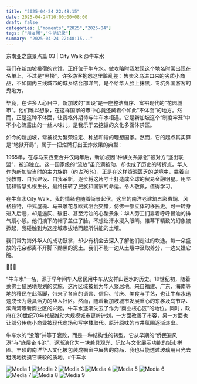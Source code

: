 ```yaml
---
title: "2025-04-24 22:48:15"
date: 2025-04-24T10:00:00+08:00
draft: false
categories: ["moments","2025","2025-04"]
tags: ["朋友圈","生活记录"]
summary: "2025-04-24 22:48:15..."
---
```


东南亚之旅景点篇 03 | City Walk @牛车水

我们在新加坡投宿的宾馆，正好位于牛车水。做攻略时我发现这个地名时常出现在名单上，不过是“黑榜”。许多游客抱怨这里脏乱差：售卖义乌进口来的劣质小商品，不如国内三线城市的城乡结合部洋气，是个给华人脸上抹黑，专坑外国游客的鬼地方。

毕竟，在许多人心目中，新加坡的“国设”是一座整洁有序、富裕现代的“花园城市”。他们难以想象，在这样国家的市中心竟还藏着个如此“不体面”的地方。然而，正是这种不体面，让我格外期待与牛车水相遇。它是新加坡这个“制度牢笼”中不小心流露出的一丝人味儿，是我乐于去挖掘的文化多面体禁区。

如今的新加坡，常被视为繁荣稳定、种族和谐的理想国家。然而，它的起点其实算是“地狱开局”，属于一把烂牌打出王炸效果的典型：

1965年，在与马来西亚合并仅两年后，新加坡因“种族关系紧张”被对方“逐出联盟”，被迫独立。这一国家级的“流放”虽充满被动，却也成了历史的转折点。华人作为新加坡当时的主力族群（约占76%），正是在这样资源匮乏的逆境中，靠着自我教育、自我建设、自我革新，逐步将这片寸土打造成全球的贸易金融明星。用坚韧和智慧扎根生长，最终扭转了民族和国家的命运。令人敬佩，值得学习。

在牛车水City Walk，我的情绪也随着街景起伏。这里的南洋老建筑五彩斑斓、风格独特，中式屋檐、马来雕花与欧式阳台交错，仿佛一部立体的移民史。可一转身进入后巷，却是逼仄、破旧、甚至污浊的心酸景象：华人劳工们靠着呼呼冒油的排气扇小憩。他们摘下的帽子盖住了脸，不想让汗水浸入眼睛。帷幕下精致的幻象被掀起，我碰触到为这座城市拔地而起所供能的土壤。

我们常为海外华人的成功鼓掌，却少有机会去深入了解他们走过的坎途。每一朵盛放的花朵都离不开脚下黝黑的泥土。我们不能一边从土壤中汲取养分，一边又嫌它脏。

🐂🐂🐂

“牛车水”一名，源于早年间华人居民用牛车从安祥山运水的历史。19世纪初，随着莱佛士殖民地规划的实施，这片区域被划为华人聚居地。来自福建、广东、海南等地的移民在此落脚，带来了各自的语言、信仰、节庆、美食与手艺，也让牛车水迅速成长为最具活力的华人社区。然而，随着新加坡城市发展重心的东移及乌节路、滨海湾等新商业区的兴起，牛车水逐渐失去了作为“商业核心区”的地位。同时，政府在20世纪70年代起推动大规模城市更新计划，一方面改善了市容，另一方面也让部分传统小商业被现代商场和写字楼取代。原汁原味的市井氛围逐渐淡出。

牛车水的“没落”并等于衰败，而是一种结构性的转型。它从早期的“侨民避风港”与“底层奋斗池”，逐渐演化为一块兼具观光、记忆与文化展示功能的城市拼图。丰硕的南洋华人文化被包装成橱窗中展售的商品，我也只能透过玻璃用目光去粗浅地抚摸它斑驳的质地。
​
​#牛车水

![Media 1](/Moments/photos/2025-04-24/202504242248150.jpg)
![Media 2](/Moments/photos/2025-04-24/202504242248151.jpg)
![Media 3](/Moments/photos/2025-04-24/202504242248152.jpg)
![Media 4](/Moments/photos/2025-04-24/202504242248153.jpg)
![Media 5](/Moments/photos/2025-04-24/202504242248154.jpg)
![Media 6](/Moments/photos/2025-04-24/202504242248155.jpg)
![Media 7](/Moments/photos/2025-04-24/202504242248156.jpg)
![Media 8](/Moments/photos/2025-04-24/202504242248157.jpg)
![Media 9](/Moments/photos/2025-04-24/202504242248158.jpg)

